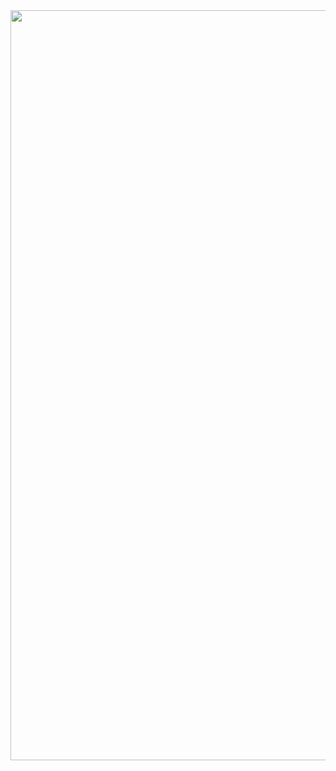 <!DOCTYPE html>
<html lang="en">
  <head>
      <meta name="google-site-verification" content="1hGhFlZM3r1OSh4w3qmFzwwv-ycSg9Nvw3S4m3WtEM0" />
  </head>
  <body>
    <img src="https://github.com/anasooo/anasooo/blob/main/netflix.gif" width=1200>
  </body>
</html>
